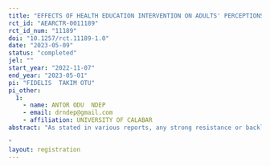 ```yaml
---
title: "EFFECTS OF HEALTH EDUCATION INTERVENTION ON ADULTS' PERCEPTIONS, ATTITUDES AND SUPPORT FOR COMPREHENSIVE SEXUALITY EDUCATION PROGRAMME FOR ADOLESCENTS: A CLUSTER RANDOMIZED CONTROLLED TRIAL IN CROSS RIVER STATE, NIGERIA."
rct_id: "AEARCTR-0011189"
rct_id_num: "11189"
doi: "10.1257/rct.11189-1.0"
date: "2023-05-09"
status: "completed"
jel: ""
start_year: "2022-11-07"
end_year: "2023-05-01"
pi: "FIDELIS  TAKIM OTU"
pi_other:
  1:
    - name: ANTOR ODU  NDEP
    - email: drndep@gmail.com
    - affiliation: UNIVERSITY OF CALABAR
abstract: "As stated in various reports, any strong resistance or backlashed to sexuality education and condom and contraception availability programmes for adolescents in schools and communities from parents and community groups, is a real challenge that can prevent the development of policies and making of laws that will protect, maintain, and improve adolescents sexual and reproductive health. A community-based, cluster-randomized controlled trial (CRT) will be carried out to evaluate the effects of a health education intervention on adults’ knowledge, attitudes and support for comprehensive sexuality education, condom and contraceptives availability for adolescents in Cross River State, Nigeria. The study will consist of three phases:Phase 1: Pre-intervention (baseline) assessment Phase 2: health education intervention Phase 3: post-intervention assessment. The target population for this study will be all adult male and female parents or guardians, resident in Cross River State, Nigeria. The sample size for this study will be determined using the two Proportion estimation formula to be 346 ×2 = 692 for the two groups. Participants for the study will be recruited from 24 geographic clusters of approximately equal size mapped for the purpose of randomization. The clusters will be created based on geographic boundaries and population density. The twenty-four (24) selected clusters will then be randomized to intervention or control conditions of three (3) arms - intervention: mixed teaching methods (8), single teaching method (8); and control (8), through the generation of random allocation sequence using random number generated programme. The instrument that will be used to collect data for this study will be a semi-structured validated Questionnaire. Data that will be collected will be double entered in standard spreadsheets separately for the purpose of quality. Descriptive and inferential statistics of the entered data will be analyzed using Statistical Package for Social Sciences (SPSS) software, version 26.0.
"
layout: registration
---
```


